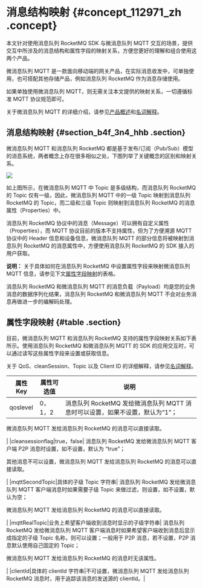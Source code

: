 # 消息结构映射 {#concept_112971_zh .concept}

本文针对使用消息队列 RocketMQ SDK 与微消息队列 MQTT 交互的场景，提供交互中所涉及的消息结构和属性字段的映射关系，方便您更好的理解和组合使用这两个产品。

微消息队列 MQTT 是一款面向移动端的网关产品，在实际消息收发中，可单独使用，也可搭配其他存储产品，例如消息队列 RocketMQ 作为消息存储使用。

如果单独使用微消息队列 MQTT，则无需关注本文提供的映射关系，一切遵循标准 MQTT 协议规范即可。

关于微消息队列 MQTT 的详细介绍，请参见[产品概述](../intl.zh-CN/产品简介/产品概述.md#)和[名词解释](../intl.zh-CN/产品简介/名词解释.md#)。

## 消息结构映射 {#section_b4f_3n4_hhb .section}

微消息队列 MQTT 和消息队列 RocketMQ 都是基于发布/订阅（Pub/Sub）模型的消息系统，两者概念上存在很多相似之处，下图列举了关键概念的区别和映射关系。

![](http://static-aliyun-doc.oss-cn-hangzhou.aliyuncs.com/assets/img/152389/155868176443276_zh-CN.png)

如上图所示，在微消息队列 MQTT 中 Topic 是多级结构，而消息队列 RocketMQ 的 Topic 仅有一级，因此，微消息队列 MQTT 中的一级 Topic 映射到消息队列 RocketMQ 的 Topic，而二级和三级 Topic 则映射到消息队列 RocketMQ 的消息属性（Properties）中。

消息队列 RocketMQ 协议中的消息（Message）可以拥有自定义属性（Properties），而 MQTT 协议目前的版本不支持属性，但为了方便溯源 MQTT 协议中的 Header 信息和设备信息，微消息队列 MQTT 的部分信息将被映射到消息队列 RocketMQ 的消息属性中，方便使用消息队列 RocketMQ 的 SDK 接入的用户获取。

**说明：** 关于具体如何在消息队列 RocketMQ 中设置属性字段来映射微消息队列 MQTT 信息，请参见下文[属性字段映射](#table)的表格。

消息队列 RocketMQ 和微消息队列 MQTT 的消息负载（Payload）均是您的业务消息的数据序列化结果，消息队列 RocketMQ 和微消息队列 MQTT 不会对业务消息再做进一步的编解码处理。

## 属性字段映射 {#table .section}

目前，微消息队列 MQTT 和消息队列 RocketMQ 支持的属性字段映射关系如下表所示。使用消息队列 RocketMQ 和微消息队列 MQTT 的 SDK 的应用交互时，可以通过读写这些属性字段来设置或获取信息。

关于 QoS、cleanSession、Topic 以及 Client ID 的详细解释，请参见[名词解释](../intl.zh-CN/产品简介/名词解释.md#)。

|属性 Key|属性可选值|说明|
|------|-----|--|
|qoslevel|0，1，2| 消息队列 RocketMQ 发给微消息队列 MQTT 消息时可以设置，如果不设置，默认为“1”；

 微消息队列 MQTT 发给消息队列 RocketMQ 的消息可以直接读取。

 |
|cleansessionflag|true，false| 消息队列 RocketMQ 发给微消息队列 MQTT 客户端 P2P 消息时设置，如不设置，默认为 “true”；

 其他消息不可以设置，微消息队列 MQTT 发给消息队列 RocketMQ 的消息可以直接读取。

 |
|mqttSecondTopic|具体的子级 Topic 字符串| 消息队列 RocketMQ 发给微消息队列 MQTT 客户端消息时如果需要子级 Topic 来做过滤，则设置，如不设置，默认为空；

 微消息队列 MQTT 发给消息队列 RocketMQ 的消息可以直接读取。

 |
|mqttRealTopic|业务上希望客户端收到消息时显示的子级字符串| 消息队列 RocketMQ 发给微消息队列 MQTT 客户端消息时如果希望客户端收到消息后显示成指定的子级 Topic 名称，则可以设置；一般用于 P2P 消息，若不设置，P2P 消息默认使用自己固定的 Topic；

 微消息队列 MQTT 发给消息队列 RocketMQ 的消息时无该属性。

 |
|clientId|具体的 clientId 字符串|不可设置，微消息队列 MQTT 发给消息队列 RocketMQ 消息时，用于追踪该消息的发送源的 clientId。|

